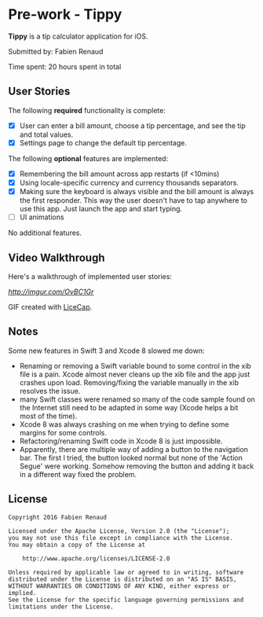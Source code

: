 # Pre-work - Tippy

**Tippy** is a tip calculator application for iOS.

Submitted by: Fabien Renaud 

Time spent: 20 hours spent in total

## User Stories

The following **required** functionality is complete:

* [x] User can enter a bill amount, choose a tip percentage, and see the tip and total values.
* [x] Settings page to change the default tip percentage.

The following **optional** features are implemented:
* [x] Remembering the bill amount across app restarts (if <10mins)
* [x] Using locale-specific currency and currency thousands separators.
* [x] Making sure the keyboard is always visible and the bill amount is always the first responder. This way the user doesn't have to tap anywhere to use this app. Just launch the app and start typing.
* [ ] UI animations

No additional features.

## Video Walkthrough 

Here's a walkthrough of implemented user stories:

*http://imgur.com/OvBC1Gr*

GIF created with [LiceCap](http://www.cockos.com/licecap/).

## Notes

Some new features in Swift 3 and Xcode 8 slowed me down:
 
 - Renaming or removing a Swift variable bound to some control in the xib file is a pain. Xcode almost never cleans up the xib file and the app just crashes upon load. Removing/fixing the variable manually in the xib resolves the issue.
 - many Swift classes were renamed so many of the code sample found on the Internet still need to be adapted in some way (Xcode helps a bit most of the time).
 - Xcode 8 was always crashing on me when trying to define some margins for some controls.
 - Refactoring/renaming Swift code in Xcode 8 is just impossible. 
 - Apparently, there are multiple way of adding a button to the navigation bar. The first I tried, the button looked normal but none of the 'Action Segue' were working. Somehow removing the button and adding it back in a different way fixed the problem.

## License

    Copyright 2016 Fabien Renaud 

    Licensed under the Apache License, Version 2.0 (the "License");
    you may not use this file except in compliance with the License.
    You may obtain a copy of the License at

        http://www.apache.org/licenses/LICENSE-2.0

    Unless required by applicable law or agreed to in writing, software
    distributed under the License is distributed on an "AS IS" BASIS,
    WITHOUT WARRANTIES OR CONDITIONS OF ANY KIND, either express or implied.
    See the License for the specific language governing permissions and
    limitations under the License.

